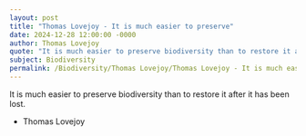 ```yaml
---
layout: post
title: "Thomas Lovejoy - It is much easier to preserve"
date: 2024-12-28 12:00:00 -0000
author: Thomas Lovejoy
quote: "It is much easier to preserve biodiversity than to restore it after it has been lost."
subject: Biodiversity
permalink: /Biodiversity/Thomas Lovejoy/Thomas Lovejoy - It is much easier to preserve
---
```


It is much easier to preserve biodiversity than to restore it after it has been lost.

- Thomas Lovejoy
